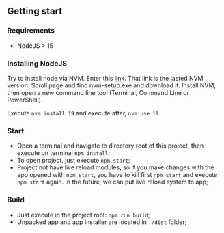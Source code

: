 ## Getting start

### Requirements

 - NodeJS > 15

### Installing NodeJS

Try to install node via NVM. Enter this [link](https://github.com/coreybutler/nvm-windows/releases/tag/1.1.10). That link is the lasted NVM version. Scroll page and find nvm-setup.exe and download it. Install NVM, then open a new command line tool (Terminal, Command Line or PowerShell).

Execute `nvm install 19` and execute after, `nvm use 19`.

### Start

 - Open a terminal and navigate to directory root of this project, then execute on terminal `npm install`;
 - To open project, just execute `npm start`;
 - Project not have live reload modules, so if you make changes with the app opened with `npm start`, you have to kill first `npm start` and execute `npm start` again. In the future, we can put live reload system to app;

### Build

 - Just execute in the project root: `npm run build`;
 - Unpacked app and app installer are located in `./dist` folder;
